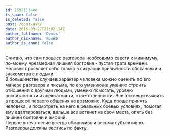 ```yaml
---
id: 2592113400
is_spam: false
is_deleted: false
post: /dont-ask/
date: 2016-03-27T21:02:14Z
author_fullname: 'Denis'
author_nickname: 'm5web'
author_is_anon: false
---
```


<p>Считаю, что сам процесс разговора необходимо свести к минимуму, по-моему чрезмерная лишняя болтовня - пустая трата времени. Человек проявляет себя только в ситуации привычности обстановки и знакомства с людьми.<br>В большинстве случаев характер человека можно оценить по его манере разговора и письма, по его умению\не умению строить отношения с другими людьми, умению помогать, уровню воспитанности и адекватности, ответственности. Все эти вещи выявить в процессе первого общения не возможно. Куда проще принять человека, и посмотреть на него в реальных боевых условиях, помогая ему адаптироваться, дальше все встанет на свои места, опять без лишней болтовни и эмоций.<br>Первое впечатление всегда обманчиво и весьма субъективно. Разговоры должны вестись по факту.</p>
